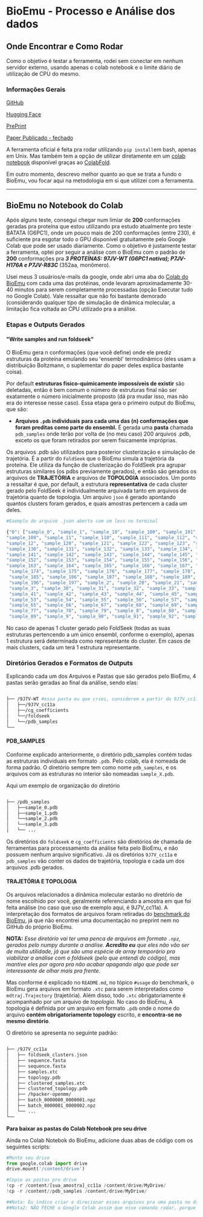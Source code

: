 # BioEmu - Processo e Análise dos dados

## Onde Encontrar e Como Rodar

Como o objetivo é testar a ferramenta, rodei sem conectar em nenhum servidor externo, usando apenas o colab notebook e o limite diário de utilização de CPU do mesmo. 

### Informações Gerais
[GitHub](https://github.com/microsoft/bioemu)


[Hugging Face](https://huggingface.co/microsoft/bioemu)


[PrePrint](https://www.biorxiv.org/content/10.1101/2024.12.05.626885v2)


[Paper Publicado - fechado](https://www.science.org/doi/abs/10.1126/science.adv9817)



A ferramenta oficial é feita pra rodar utilizando `pip install`em bash, apenas em Unix. Mas também tem a opção de utilizar diretamente em um [colab notebook](https://colab.research.google.com/github/sokrypton/ColabFold/blob/main/BioEmu.ipynb) disponível graças ao 
[ColabFold](https://github.com/sokrypton/ColabFold). 

Em outro momento, descrevo melhor quanto ao que se trata a fundo o BioEmu, vou focar aqui na metodologia em si que utilizei com a ferramenta. 

--- 

## BioEmu no Notebook do Colab 

Após alguns teste, consegui chegar num limiar de **200** conformações geradas pra proteína que estou utilizando pra estudo atualmente pro teste BATATA (G6PC1), onde um pouco mais de
200 conformações (entre 230), é suficiente pra esgotar todo o GPU disponível gratuitamente pelo Google Colab que pode ser usado diariamente. Como o objetivo é justamente testar a 
ferramenta, optei por seguir a análise com o BioEmu com o padrão de **200** conformações pra ***3 PROTEÍNAS: 97JV-WT (G6PC1 nativa); P7JV-H176A e P7JV-R83C*** (352aa, monômero). 

Usei meus 3 usuários/e-mails da google, onde abri uma aba do [Colab do BioEmu]() com cada uma das protéinas, onde levaram aproximadamente 30-40 minutos para serem completamente processadas
(opção Executar tudo no Google Colab). Vale ressaltar que não foi bastante demorado (considerando qualquer tipo de simulação de dinâmica molecular, a limitação fica voltada ao CPU
utilizado pra a análise. 

### Etapas e Outputs Gerados

#### "Write samples and run foldseek" 

O BioEmu gera n conformações (que você define) onde ele prediz estruturas da proteína emulando seu 'ensembl' termodinâmico (eles usam a distribuição Boltzmann, o suplementar do paper deles 
explica bastante coisa). 

Por default **estruturas fisico-quimicamente impossíveis de existir** são deletadas, então é bem comum o número de estruturas final não ser exatamente o número inicialmente proposto
(dá pra mudar isso, mas não era do interesse nesse caso). Essa etapa gera o primeiro output do BioEmu, que são: 

- **Arquivos `.pdb` individuais para cada uma das (n) conformações que foram preditas como parte do ensembl.** É gerada uma **pasta** chamada `pdb_samples` onde terão por volta de (no meu caso) 200 arquivos .pdb, exceto os que foram retirados por serem fisicamente impróprias.


Os arquivos .pdb são utilizados para posterior clusterização e simulação de trajetória. É a partir do `FoldSeek` que o BioEmu simula a trajetória da proteína. Ele utiliza da função de clusterização do FoldSeek pra agrupar estruturas similares (os pdbs previamente gerados), e então são gerados os arquivos de **TRAJETÓRIA** e arquivos de **TOPOLOGIA** associados. Um ponto a ressaltar é que, por default, a estrutura **representativa** de cada cluster gerado pelo FoldSeek é individualmente arquivada tanto em arquivos de trajetória quanto de topologia. Um arquivo `json` é gerado apontando quantos clusters foram gerados, e quais amostras pertencem a cada um deles. 

```bash
#Exemplo do arquivo .json aberto com um less no terminal

{"0": ["sample_0", "sample_1", "sample_10", "sample_100", "sample_101", "sample_102", "sample_103", "sample_104", "sample_105", "sample_106", "sample_107", "sample_108", 
"sample_109", "sample_11", "sample_110", "sample_111", "sample_112", "sample_113", "sample_114", "sample_115", "sample_116", "sample_117", "sample_118", "sample_119", 
"sample_12", "sample_120", "sample_121", "sample_122", "sample_123", "sample_124", "sample_125", "sample_126", "sample_127", "sample_128", "sample_129", "sample_13", 
"sample_130", "sample_131", "sample_132", "sample_133", "sample_134", "sample_135", "sample_136", "sample_137", "sample_138", "sample_139", "sample_14", "sample_140", 
"sample_141", "sample_142", "sample_143", "sample_144", "sample_145", "sample_146", "sample_147", "sample_148", "sample_149", "sample_15", "sample_150", "sample_151", 
"sample_152", "sample_153", "sample_154", "sample_155", "sample_156", "sample_157", "sample_158", "sample_159", "sample_16", "sample_160", "sample_161", "sample_162", 
"sample_163", "sample_164", "sample_165", "sample_166", "sample_167", "sample_168", "sample_169", "sample_17", "sample_170", "sample_171", "sample_172", "sample_173",
 "sample_174", "sample_175", "sample_176", "sample_177", "sample_178", "sample_179", "sample_18", "sample_180", "sample_181", "sample_182", "sample_183", "sample_184", 
 "sample_185", "sample_186", "sample_187", "sample_188", "sample_189", "sample_19", "sample_190", "sample_191", "sample_192", "sample_193", "sample_194", "sample_195", 
 "sample_196", "sample_197", "sample_2", "sample_20", "sample_21", "sample_22", "sample_23", "sample_24", "sample_25", "sample_26", "sample_27", "sample_28", "sample_29", 
 "sample_3", "sample_30", "sample_31", "sample_32", "sample_33", "sample_34", "sample_35", "sample_36", "sample_37", "sample_38", "sample_39", "sample_4", "sample_40", 
 "sample_41", "sample_42", "sample_43", "sample_44", "sample_45", "sample_46", "sample_47", "sample_48", "sample_49", "sample_5", "sample_50", "sample_51", "sample_52", 
 "sample_53", "sample_54", "sample_55", "sample_56", "sample_57", "sample_58", "sample_59", "sample_6", "sample_60", "sample_61", "sample_62", "sample_63", "sample_64", 
 "sample_65", "sample_66", "sample_67", "sample_68", "sample_69", "sample_7", "sample_70", "sample_71", "sample_72", "sample_73", "sample_74", "sample_75", "sample_76", 
 "sample_77", "sample_78", "sample_79", "sample_8", "sample_80", "sample_81", "sample_82", "sample_83", "sample_84", "sample_85", "sample_86", "sample_87", "sample_88", 
 "sample_89", "sample_9", "sample_90", "sample_91", "sample_92", "sample_93", "sample_94", "sample_95", "sample_96", "sample_97", "sample_98", "sample_99"]}

```


No caso de apenas 1 cluster gerado pelo FoldSeek (todas as suas estruturas pertencendo a um único ensembl, conforme o exemplo), apenas 1 estrutura será determinada como representante do cluster. Em casos de mais clusters, cada um terá 1 estrutura representante. 

### Diretórios Gerados e Formatos de Outputs

Explicando cada um dos Arquivos e Pastas que são gerados pelo BioEmu, 4 pastas serão geradas ao final da análise, sendo elas: 

```bash

├── /9J7V-WT #essa pasta eu que criei, considerem a partir do 9J7V_cc11a
│   ├──/9J7V_cc11a
│   ├──/cg_coefficients
│   └──/foldseek
│   └──/pdb_samples
└── 


```

#### PDB_SAMPLES

Conforme explicado anteriormente, o diretório pdb_samples contém todas as estruturas individuais em formato `.pdb`. Pelo colab, ela é nomeada de forma padrão. O diretório sempre tem como nome `pdb_samples`, e os arquivos com as estruturas no interior são nomeadas `sample_X.pdb`. 

Aqui um exemplo de organização do diretório

```bash

├── /pdb_samples
│   ├──sample_0.pdb 
│   ├──sample_1.pdb 
│   └──sample_2.pdb 
│   └──sample_3.pdb 
│   └── ...

```

Os diretórios do `foldseek` e `cg_coefficients` são diretórios de chamada de ferramentas para processamento da análise feita pelo BioEmu, e não possuem nenhum arquivo significativo. Já os diretórios `9J7V_cc11a` e `pdb_samples` vão conter os dados de trajetória, topologia e cada um dos arquivos .pdb gerados. 

#### TRAJETÓRIA E TOPOLOGIA

Os arquivos relacionados a dinâmica molecular estarão no diretório de nome escolhido por você, geralmente referenciando a amostra em que foi feita análise (no caso que uso de exemplo aqui, é 9J7V_cc11a). A interpretação dos formatos de arquivos foram retiradas do [benchmark do BioEmu](https://github.com/microsoft/bioemu-benchmarks/blob/main/README.md#usage), já que não encontrei uma documentação no preprint nem no GitHub do próprio BioEmu. 

**NOTA:** *Esse diretório vai ter uma penca de arquivos em formato `.npz`, gerados pelo numpy durante a análise. **Acredito eu** que eles não vão ser de muita utilidade, já que são uma espécie de array temporário pra viabilizar a análise com o foldseek (pelo que entendi do código), mas mantive eles por agora pra não acabar apagando algo que pode ser interessante de olhar mais pra frente.*

Mas conforme é explicado no `README.md`, no tópico `#usage` do benchmark, o BioEmu gera arquivos em formato `.xtc` para serem interpretados como `mdtraj.Trajectory` (trajetória). Além disso, todo `.xtc` obrigatoriamente é acompanhado por um arquivo de *topologia*. No caso do BioEmu, A topologia é definida por um arquivo em formato `.pdb` onde o nome do arquivo **contém obrigatoriamente topology** escrito, e **encontra-se no mesmo diretório**. 

O diretório se apresenta no seguinte padrão: 

```bash

├── /9J7V_cc11a
│   ├── foldseek_clusters.json
│   ├── sequence.fasta
│   ├── sequence.fasta
│   ├── samples.xtc
│   ├── topology.pdb
│   ├── clustered_samples.xtc
│   ├── clustered_topology.pdb
│   ├── /hpacker-openmm/
│   ├── batch_0000000_0000001.npz
│   ├── batch_0000001_0000002.npz
│   └── ...
└── 


```




**Para baixar as pastas do Colab Notebook pro seu drive**

Ainda no Colab Notebok do BioEmu, adicione duas abas de código com os seguintes scripts: 

```python
#Monte seu drive
from google.colab import drive
drive.mount('/content/drive')

```

```python
#Copie as pastas pro drive
!cp -r /content/[sua_amostra]_cc11a /content/drive/MyDrive/
!cp -r /content//pdb_samples /content/drive/MyDrive/

##Nota: Eu indico criar e direcionar esses arquivos pra uma pasta no drive, pra não se perderem lá dentro. Você vai precisar baixar alguns dos arquivos pro seu computador ou diretamento pro servidor posteriormente, então é interessante ter eles de fácil acesso.
##Nota2: NÃO FECHE o Google Colab assim que esse comando rodar, porque demora um tempo pra todos os arquivos serem copiados pro seu drive. ESPERE COPIAR TUDO, porque não vai sobrar CPU pra refazer a análise, e vai ter que esperar até o dia seguinte. Não queremos isso :') 
```
